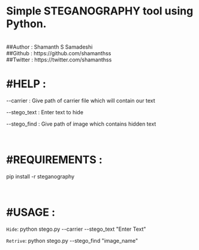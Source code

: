 # Simple STEGANOGRAPHY tool using Python.

<br>
##Author : Shamanth S Samadeshi
<br>
##Github : https://github.com/shamanthss
<br>
##Twitter : https://twitter.com/shamanthss 

<br>

# #HELP :

  --carrier    : Give path of carrier file which will contain our text

  --stego_text : Enter text to hide

  --stego_find : Give path of image which contains hidden text

<br>

# #REQUIREMENTS :
 
  pip install -r steganography 

<br>

# #USAGE : 

 `Hide`: python stego.py --carrier --stego_text "Enter Text"

 `Retrive`: python stego.py --stego_find "image_name"
